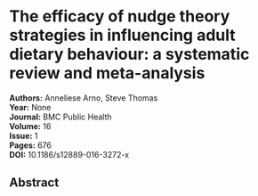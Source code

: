 # The efficacy of nudge theory strategies in influencing adult dietary behaviour: a systematic review and meta-analysis

**Authors:** Anneliese Arno, Steve Thomas  
**Year:** None  
**Journal:** BMC Public Health  
**Volume:** 16  
**Issue:** 1  
**Pages:** 676  
**DOI:** 10.1186/s12889-016-3272-x  

## Abstract


